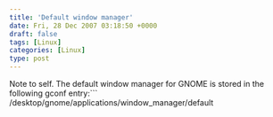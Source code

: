 ```yaml
---
title: 'Default window manager'
date: Fri, 28 Dec 2007 03:18:50 +0000
draft: false
tags: [Linux]
categories: [Linux]
type: post
---
```


Note to self. The default window manager for GNOME is stored in the following gconf entry:```
/desktop/gnome/applications/window\_manager/default
```I had to use this to replace a busted compiz setup on my mom's Ubuntu installation.